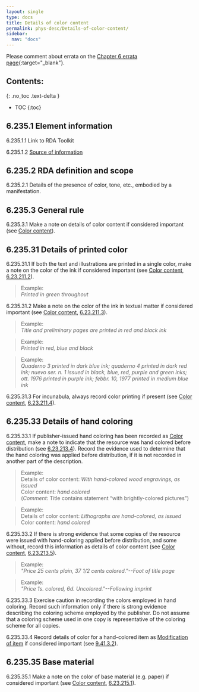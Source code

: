 ```yaml
---
layout: single
type: docs
title: Details of color content
permalink: phys-desc/Details-of-color-content/
sidebar:
  nav: "docs"
---
```


Please comment about errata on the [Chapter 6 errata page](https://docs.google.com/document/d/1mb67GUCT1bbQjywyeTpbjpWDe5iymT3qJ7jeoof5Ra4/edit#heading=h.a4ejl3sy90z4){:target="_blank"}.

## Contents:
{: .no_toc .text-delta }

- TOC
{:toc}

## 6.235.1 Element information

<a name="6.235.1.1">6.235.1.1</a> Link to RDA Toolkit

<a name="6.235.1.2">6.235.1.2</a> [Source of information](/DCRMR/phys-desc/)

## 6.235.2 RDA definition and scope

<a name="6.235.2.1">6.235.2.1</a> Details of the presence of color, tone, etc., embodied by a manifestation.

## 6.235.3 General rule

<a name="6.235.3.1">6.235.3.1</a> Make a note on details of color content if considered important (see [Color content](/DCRMR/phys-desc/Color-content/)).

## 6.235.31 Details of printed color

<a name="6.235.31.1">6.235.31.1</a> If both the text and illustrations are printed in a single color, make a note on the color of the ink if considered important (see [Color content](/DCRMR/phys-desc/Color-content/), [6.23.211.2](/DCRMR/phys-desc/Color-content/#6.23.211.2)).

>Example:  
><CITE>Printed in green throughout</CITE>

<a name="6.235.31.2">6.235.31.2</a> Make a note on the color of the ink in textual matter if considered important (see [Color content](/DCRMR/phys-desc/Color-content/), [6.23.211.3](/DCRMR/phys-desc/Color-content/#6.23.211.3)).

>Example:  
><CITE>Title and preliminary pages are printed in red and black ink</CITE>

>Example:  
><CITE>Printed in red, blue and black</CITE>

>Example:  
><CITE>Quaderno 3 printed in dark blue ink; quaderno 4 printed in dark red ink; nuevo ser. n. 1 issued in black, blue, red, purple and green inks; ott. 1976 printed in purple ink; febbr. 10, 1977 printed in medium blue ink</CITE>

<a name="6.235.31.3">6.235.31.3</a> For incunabula, always record color printing if present (see [Color content](/DCRMR/phys-desc/Color-content/), [6.23.211.4](/DCRMR/phys-desc/Color-content/#6.23.211.4)).

## 6.235.33 Details of hand coloring

<a name="6.235.33.1">6.235.33.1</a> If publisher-issued hand coloring has been recorded as [Color content](/DCRMR/phys-desc/Color-content/), make a note to indicate that the resource was hand colored before distribution (see [6.23.213.4](/DCRMR/phys-desc/Color-content/#6.23.213.4)). Record the evidence used to determine that the hand coloring was applied before distribution, if it is not recorded in another part of the description.

>Example:  
>Details of color content: <CITE>With hand-colored wood engravings, as issued</CITE>  
>Color content: <CITE>hand colored</CITE>   
>(*Comment*: Title contains statement “with brightly-colored pictures”)

>Example:  
>Details of color content: <CITE>Lithographs are hand-colored, as issued</CITE>  
>Color content: <CITE>hand colored</CITE>

<a name="6.235.33.2">6.235.33.2</a> If there is strong evidence that some copies of the resource were issued with hand-coloring applied before distribution, and some without, record this information as details of color content (see [Color content](/DCRMR/phys-desc/Color-content/), [6.23.213.5](/DCRMR/phys-desc/Color-content/#6.23.213.5)).

>Example:  
><CITE>"Price 25 cents plain, 37 1/2 cents colored."--Foot of title page</CITE>

>Example:  
><CITE>"Price 1s. colored, 6d. Uncolored."--Following imprint</CITE>

<a name="6.235.33.3">6.235.33.3</a> Exercise caution in recording the colors employed in hand coloring. Record such information only if there is strong evidence describing the coloring scheme employed by the publisher. Do not assume that a coloring scheme used in one copy is representative of the coloring scheme for all copies. 

<a name="6.235.33.4">6.235.33.4</a> Record details of color for a hand-colored item as [Modification of item](/DCRMR/additional-notes/Modification-of-item/) if considered important (see [9.41.3.2](/DCRMR/additional-notes/Modification-of-item/#9.41.3.2)).

## 6.235.35 Base material

<a name="6.235.35.1">6.235.35.1</a> Make a note on the color of base material (e.g. paper) if considered important (see [Color content](/DCRMR/phys-desc/Color-content/), [6.23.215.1](/DCRMR/phys-desc/Color-content/#6.23.215.1)).
